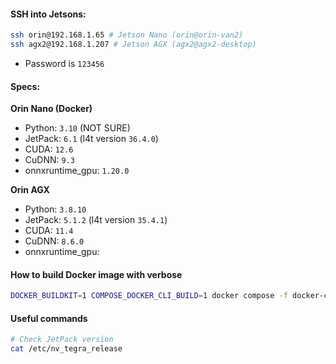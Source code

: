 #### SSH into Jetsons:

```bash
ssh orin@192.168.1.65 # Jetson Nano (orin@orin-van2)
ssh agx2@192.168.1.207 # Jetson AGX (agx2@agx2-desktop)
```

- Password is ```123456```

#### Specs:

**Orin Nano (Docker)** 
- Python: ```3.10``` (NOT SURE)
- JetPack:  ```6.1``` (l4t version ```36.4.0```)
- CUDA: ```12.6```
- CuDNN: ```9.3```
- onnxruntime_gpu: ```1.20.0```

**Orin AGX**
- Python: ```3.8.10```
- JetPack: ```5.1.2``` (l4t version ```35.4.1```)
- CUDA: ```11.4```
- CuDNN: ```8.6.0```
- onnxruntime_gpu: 

#### How to build Docker image with verbose
```bash
DOCKER_BUILDKIT=1 COMPOSE_DOCKER_CLI_BUILD=1 docker compose -f docker-compose-deploy.yml build --progress=plain vehicle
```

#### Useful commands
```bash
# Check JetPack version
cat /etc/nv_tegra_release
```
